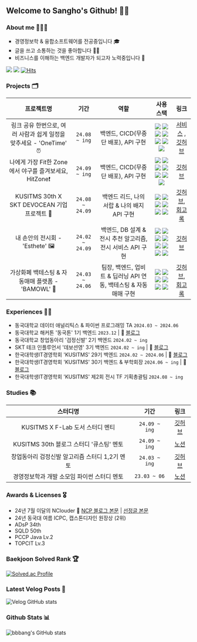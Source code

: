 ## Welcome to Sangho's Github! 👋🏻

### About me 🧑🏻‍💻
<ul style = "list-style-type:square;">
<li> 경영정보학 & 융합소프트웨어를 전공중입니다 🎓 </li>
<li> 글을 쓰고 소통하는 것을 좋아합니다 ✍🏻 </li>
<li> 비즈니스를 이해하는 백엔드 개발자가 되고자 노력중입니다 📝 </li>
</ul>

<a href="https://velog.io/@hsh111366"><img src="https://img.shields.io/badge/Velog-11B48A?style=flat-square&logo=Vimeo&logoColor=white&link=https://velog.io/@hsh111366"/></a>
<a href="mailto:hchsa77@gmail.com"><img src="https://img.shields.io/badge/Gmail-d14836?style=flat-square&logo=Gmail&logoColor=white&link=hchsa77@gmail.com"/></a>
[![Hits](https://hits.seeyoufarm.com/api/count/incr/badge.svg?url=https://github.com/bbbang105&icon=github.svg&icon_color=%23E7E7E7&title=github&edge_flat=false)](https://hits.seeyoufarm.com)

### Projects 🗂️
|프로젝트명|기간|역할|사용 스택|링크|
|:---:|:---:|:---:|:---:|:---:|
|링크 공유 한번으로, 여러 사람과 쉽게 일정을 맞추세요 - 'OneTime' ⏰|`24.08 ~ ing`|백엔드, CICD(무중단 배포), API 구현|<img src="https://img.shields.io/badge/Java 17-007396?style=plastic&logo=openjdk&logoColor=white"> <img src="https://img.shields.io/badge/Spring Boot-6DB33F?style=plastic&logo=springboot&logoColor=white"> <img src="https://img.shields.io/badge/MySQL-4479A1?style=plastic&logo=mysql&logoColor=white"> <img src="https://img.shields.io/badge/Redis-DC382D?style=plastic&logo=redis&logoColor=white"> <img src="https://img.shields.io/badge/Nginx-009639?style=plastic&logo=nginx&logoColor=white"> <img src="https://img.shields.io/badge/Docker-2496ED?style=plastic&logo=Docker&logoColor=white"/> <img src="https://img.shields.io/badge/GitHub_Actions-2088FF?style=plastic&logo=github-actions&logoColor=white"/>|[서비스](https://www.onetime-with-members.com/) , [깃허브](https://github.com/onetime-with-members)|
|나에게 가장 Fit한 Zone에서 야구를 즐겨보세요, HitZone❗️|`24.09 ~ ing`|백엔드, CICD(무중단 배포), API 구현|<img src="https://img.shields.io/badge/Java 17-007396?style=plastic&logo=openjdk&logoColor=white"> <img src="https://img.shields.io/badge/Spring Boot-6DB33F?style=plastic&logo=springboot&logoColor=white"> <img src="https://img.shields.io/badge/MySQL-4479A1?style=plastic&logo=mysql&logoColor=white"> <img src="https://img.shields.io/badge/Redis-DC382D?style=plastic&logo=redis&logoColor=white"> <img src="https://img.shields.io/badge/Nginx-009639?style=plastic&logo=nginx&logoColor=white"> <img src="https://img.shields.io/badge/Docker-2496ED?style=plastic&logo=Docker&logoColor=white"/> <img src="https://img.shields.io/badge/GitHub_Actions-2088FF?style=plastic&logo=github-actions&logoColor=white"/>|[깃허브](https://github.com/skatch-devocean-young)|
|KUSITMS 30th X SKT DEVOCEAN 기업 프로젝트 🚀|`24.08 ~ 24.09`|백엔드 리드, 나의 서랍 & 나의 배지 API 구현|<img src="https://img.shields.io/badge/Java 8-007396?style=plastic&logo=openjdk&logoColor=white"> <img src="https://img.shields.io/badge/Spring-6DB33F?style=plastic&logo=spring&logoColor=white"> <img src="https://img.shields.io/badge/Maven-C71A36?style=plastic&logo=apachemaven&logoColor=white"> <img src="https://img.shields.io/badge/Tomcat-F8DC75?style=plastic&logo=apachetomcat&logoColor=white"> <img src="https://img.shields.io/badge/MySQL 5.7-4479A1?style=plastic&logo=mysql&logoColor=white"> <img src="https://img.shields.io/badge/MyBatis-231F20?style=plastic&logo=mybatis&logoColor=white">|[깃허브](https://github.com/kusitms30th-devocean-b), [회고록](https://velog.io/@hsh111366/큐시즘-30기-SKT-데보션과의-기업프로젝트-회고록)|
|내 손안의 전시회 - 'Esthete' 🖼️|`24.02 ~ 24.09`|백엔드, DB 설계 & 전시 추천 알고리즘, 전시 서비스 API 구현|<img src="https://img.shields.io/badge/Python-3776AB?style=plastic&logo=python&logoColor=white"> <img src="https://img.shields.io/badge/Java 17-007396?style=plastic&logo=openjdk&logoColor=white"> <img src="https://img.shields.io/badge/Spring Boot-6DB33F?style=plastic&logo=springboot&logoColor=white"> <img src="https://img.shields.io/badge/MySQL-4479A1?style=plastic&logo=mysql&logoColor=white"> <img src="https://img.shields.io/badge/Redis-DC382D?style=plastic&logo=redis&logoColor=white"> <img src="https://img.shields.io/badge/Docker-2496ED?style=plastic&logo=Docker&logoColor=white"/> <img src="https://img.shields.io/badge/GitHub_Actions-2088FF?style=plastic&logo=github-actions&logoColor=white"/> <img src="https://img.shields.io/badge/Kafka-231F20?style=plastic&logo=apachekafka&logoColor=white"/> |[깃허브](https://github.com/blackshoe-esthete)|
|가상화폐 백테스팅 & 자동매매 플랫폼 - 'BAMOWL' 🦉|`24.03 ~ 24.06`|팀장, 백엔드, 업비트 & 딥러닝 API 연동, 백테스팅 & 자동매매 구현|<img src="https://img.shields.io/badge/Python-3776AB?style=plastic&logo=python&logoColor=white"> <img src="https://img.shields.io/badge/Java 17-007396?style=plastic&logo=openjdk&logoColor=white"> <img src="https://img.shields.io/badge/Spring Boot-6DB33F?style=plastic&logo=springboot&logoColor=white"> <img src="https://img.shields.io/badge/MySQL-4479A1?style=plastic&logo=mysql&logoColor=white"> <img src="https://img.shields.io/badge/Redis-DC382D?style=plastic&logo=redis&logoColor=white"> <img src="https://img.shields.io/badge/Docker-2496ED?style=plastic&logo=Docker&logoColor=white"/> |[깃허브](https://github.com/CSID-DGU/2024-1-SCS4031-01-owl-4), [회고록](https://velog.io/@hsh111366/24-1-캡스톤-디자인-회고록)|

### Experiences 🏃🏻

- 동국대학교 데이터 애널리틱스 & 파이썬 프로그래밍 TA `2024.03 ~ 2024.06`
- 동국대학교 해커톤 '동국톤' 1기 백엔드 `2023.12` | 🔗 [블로그](https://velog.io/@hsh111366/동국톤-회고록)
- 동국대학교 창업동아리 '검정신발' 2기 백엔드 `2024.02 ~ ing`
- SKT 테크 인플루언서 '데보션영' 3기 백엔드 `2024.02 ~ ing` | 🔗 [블로그](https://velog.io/@hsh111366/series/SKT-%EB%8D%B0%EB%B3%B4%EC%85%98%EC%98%81)
- 한국대학생IT경영학회 'KUSITMS' 29기 백엔드 `2024.02 ~ 2024.06` | 🔗 [블로그](https://velog.io/@hsh111366/series/KUSITMS)
- 한국대학생IT경영학회 'KUSITMS' 30기 백엔드 & 부학회장 `2024.06 ~ ing` | 🔗 [블로그](https://velog.io/@hsh111366/series/KUSITMS)
- 한국대학생IT경영학회 'KUSITMS' 제2회 전시 TF 기획총괄팀 `2024.08 ~ ing`

### Studies 📚

|스터디명|기간|링크|
|:---:|:---:|:---:|
|KUSITMS X F-Lab 도서 스터디 멘티|`24.09 ~ ing`|[깃허브](https://github.com/muhandojeon)|
|KUSITMS 30th 블로그 스터디 '큐스팅' 멘토|`24.09 ~ ing`|[노션](https://large-purpose-505.notion.site/b28ee10828cd42e98dff08d5e12082e0?pvs=4)|
|창업동아리 검정신발 알고리즘 스터디 1,2기 멘토|`24.03 ~ ing`|[깃허브](https://github.com/blackshoe-algorithm-study)|
|경영정보학과 개발 소모임 파이썬 스터디 멘토|`23.03 ~ 06`|[노션](https://large-purpose-505.notion.site/proMIS-Python-Study-2fe22ec839c54e7fb771510880216b66?pvs=4)|

### Awards & Licenses 🎖️

- 24년 7월 이달의 NClouder 🔗 [NCP 블로그 본문](https://blog.naver.com/n_cloudplatform/223539614450) | [선정글 본문](https://velog.io/@hsh111366/NCP-Spring-Boot-네이버-클로바-스튜디오-API로-챗봇-기능-구현하기)
- 24년 동국대 여름 ICPC, 캡스톤디자인 원장상 (2위)
- ADsP 34th
- SQLD 50th
- PCCP Java Lv.2
- TOPCIT Lv.3
	
### Baekjoon Solved Rank 🏆
[![Solved.ac Profile](http://mazassumnida.wtf/api/v2/generate_badge?boj=hsh111366)](https://solved.ac/hsh111366)

### Latest Velog Posts 📝
![Velog GitHub stats](https://velog-github-badge.vercel.app/badge/hsh111366?theme=dark&posts=3)

### Github Stats 📊
![bbbang's GitHub stats](https://github-readme-stats.vercel.app/api?username=bbbang105&show_icons=true&theme=radical)
